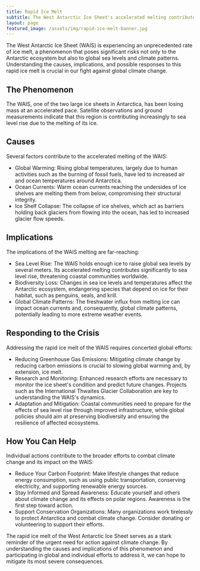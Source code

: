 ```yaml
---
title: Rapid Ice Melt
subtitle: The West Antarctic Ice Sheet's accelerated melting contributes to global sea level rise
layout: page
featured_image: /assets/img/rapid-ice-melt-banner.jpg
---
```


The West Antarctic Ice Sheet (WAIS) is experiencing an unprecedented rate of ice
melt, a phenomenon that poses significant risks not only to the Antarctic
ecosystem but also to global sea levels and climate patterns. Understanding the
causes, implications, and possible responses to this rapid ice melt is crucial
in our fight against global climate change.

## The Phenomenon

The WAIS, one of the two large ice sheets in Antarctica, has been losing mass
at an accelerated pace. Satellite observations and ground measurements indicate
that this region is contributing increasingly to sea level rise due to the
melting of its ice.

## Causes

Several factors contribute to the accelerated melting of the WAIS:

- Global Warming: Rising global temperatures, largely due to human activities
  such as the burning of fossil fuels, have led to increased air and ocean
  temperatures around Antarctica.
- Ocean Currents: Warm ocean currents reaching the undersides of ice shelves
  are melting them from below, compromising their structural integrity.
- Ice Shelf Collapse: The collapse of ice shelves, which act as barriers
  holding back glaciers from flowing into the ocean, has led to increased
  glacier flow speeds.

## Implications

The implications of the WAIS melting are far-reaching:

- Sea Level Rise: The WAIS holds enough ice to raise global sea levels by
  several meters. Its accelerated melting contributes significantly to sea
  level rise, threatening coastal communities worldwide.
- Biodiversity Loss: Changes in sea ice levels and temperatures affect the
  Antarctic ecosystem, endangering species that depend on ice for their
  habitat, such as penguins, seals, and krill.
- Global Climate Patterns: The freshwater influx from melting ice can impact
  ocean currents and, consequently, global climate patterns, potentially
  leading to more extreme weather events.

## Responding to the Crisis

Addressing the rapid ice melt of the WAIS requires concerted global efforts:

- Reducing Greenhouse Gas Emissions: Mitigating climate change by reducing
  carbon emissions is crucial to slowing global warming and, by extension, ice
  melt.
- Research and Monitoring: Enhanced research efforts are necessary to monitor
  the ice sheet's condition and predict future changes. Projects such as the
  International Thwaites Glacier Collaboration are key to understanding the
  WAIS's dynamics.
- Adaptation and Mitigation: Coastal communities need to prepare for the
  effects of sea level rise through improved infrastructure, while global
  policies should aim at preserving biodiversity and ensuring the resilience
  of affected ecosystems.

## How You Can Help

Individual actions contribute to the broader efforts to combat climate change
and its impact on the WAIS:

- Reduce Your Carbon Footprint: Make lifestyle changes that reduce energy
  consumption, such as using public transportation, conserving electricity,
  and supporting renewable energy sources.
- Stay Informed and Spread Awareness: Educate yourself and others about climate
  change and its effects on polar regions. Awareness is the first step toward
  action.
- Support Conservation Organizations: Many organizations work tirelessly to
  protect Antarctica and combat climate change. Consider donating or
  volunteering to support their efforts.

The rapid ice melt of the West Antarctic Ice Sheet serves as a stark reminder of
the urgent need for action against climate change. By understanding the causes
and implications of this phenomenon and participating in global and individual
efforts to address it, we can hope to mitigate its most severe consequences.

